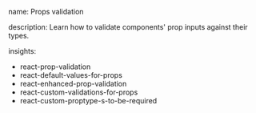 name: Props validation

description: Learn how to validate components' prop inputs against their types.

insights:
  - react-prop-validation
  - react-default-values-for-props
  - react-enhanced-prop-validation
  - react-custom-validations-for-props
  - react-custom-proptype-s-to-be-required
 
